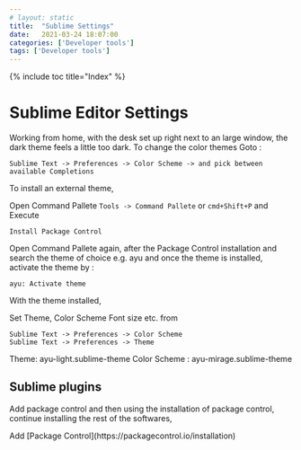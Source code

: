 ```yaml
---
# layout: static
title:  "Sublime Settings"
date:   2021-03-24 18:07:00
categories: ['Developer tools']
tags: ['Developer tools']
---
```

{% include toc title="Index" %}


# Sublime Editor Settings

Working from home, with the desk set up right next to an large window, the
dark theme feels a little too dark. To change the color themes
Goto :

```
Sublime Text -> Preferences -> Color Scheme -> and pick between available Completions
```

To install an external theme,

Open Command Pallete `Tools -> Command Pallete` or `cmd+Shift+P` and Execute
```
Install Package Control
```

Open Command Pallete again, after the Package Control installation and search the theme of choice
e.g. ayu and once the theme is installed, activate the theme by :

`ayu: Activate theme`

With the theme installed,

Set Theme, Color Scheme Font size etc. from
```
Sublime Text -> Preferences -> Color Scheme
Sublime Text -> Preferences -> Theme
```

Theme: ayu-light.sublime-theme
Color Scheme : ayu-mirage.sublime-theme


## Sublime plugins

Add package control and then using the installation of package control, continue installing the rest of the softwares,

Add \[Package Control\]\(https:\/\/packagecontrol.io\/installation\)
